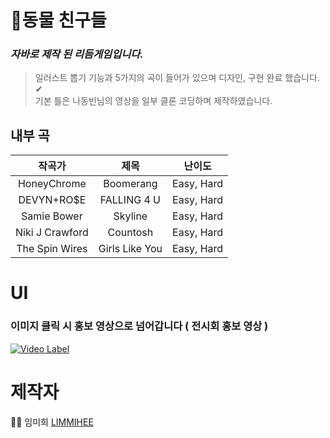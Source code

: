 # 🎉동물 친구들
### ***자바로 제작 된 리듬게임입니다.*** <br>
>일러스트 뽑기 기능과 5가지의 곡이 들어가 있으며 디자인, 구현 완료 했습니다. ✔<br>
기본 틀은 나동빈님의 영상을 일부 클론 코딩하며 제작하였습니다.<br>

## 내부 곡 
|작곡가|제목|난이도|
|:---:|:---:|:---:|
|HoneyChrome|Boomerang|Easy, Hard|
|DEVYN+RO$E|FALLING 4 U|Easy, Hard|
|Samie Bower|Skyline|Easy, Hard|
|Niki J Crawford|Countosh|Easy, Hard|
|The Spin Wires|Girls Like You|Easy, Hard|

# UI
### 이미지 클릭 시 홍보 영상으로 넘어갑니다 ( 전시회 홍보 영상 )
[![Video Label](https://user-images.githubusercontent.com/48482259/77128515-b8b7a000-6a93-11ea-9aea-6499503bd280.PNG)](https://youtu.be/d11q6hbL-Q8)


# 제작자
👩‍💻 임미희 [LIMMIHEE](https://github.com/LIMMIHEE)


